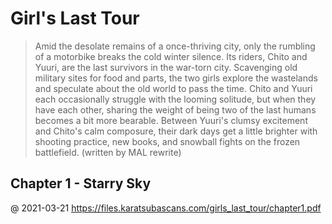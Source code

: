# Girl's Last Tour
> Amid the desolate remains of a once-thriving city, only the rumbling of a motorbike breaks the cold winter silence. Its riders, Chito and Yuuri, are the last survivors in the war-torn city. Scavenging old military sites for food and parts, the two girls explore the wastelands and speculate about the old world to pass the time. Chito and Yuuri each occasionally struggle with the looming solitude, but when they have each other, sharing the weight of being two of the last humans becomes a bit more bearable. Between Yuuri's clumsy excitement and Chito's calm composure, their dark days get a little brighter with shooting practice, new books, and snowball fights on the frozen battlefield. (written by MAL rewrite) 

## Chapter 1 - Starry Sky
@ 2021-03-21
<https://files.karatsubascans.com/girls_last_tour/chapter1.pdf>

